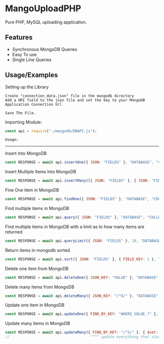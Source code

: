 
# MangoUploadPHP
Pure PHP, MySQL uploading application.





## Features

- Synchronous MongoDB Queries 
- Easy To use
- Single Line Queries 




## Usage/Examples
Setting up the Library
```
Create "connection_data.json" file in the mangodb directory
Add a URI field to the json file and set the key to your MongoDB Application Connection Url 

Save The File.
```

Importing Module: 
```javascript
const api = require("./mangodb/DBAPI.js");
```


```Usage:```
___
Insert Into MongoDB
```javascript
const RESPONSE = await api.insertOne({ JSON: "FIELDS" }, "DATABASE", "COLLECTION/TABLE");
```

Insert Multiple Items Into MongoDB
```javascript
const RESPONSE = await api.insertMany([{ JSON: "FIELDS" }, { JSON: "FIELDS" }, { JSON: "FIELDS" }], "DATABASE", "COLLECTION/TABLE");
```

Fine One item in MongoDB
```javascript
const RESPONSE = await api.findOne({ JSON: "FIELDS" }, "DATABASE", "COLLECTION/TABLE");
```

Find multiple items in MongoDB
```javascript
const RESPONSE = await api.query({ JSON: "FIELDS" }, "DATABASE", "COLLECTION/TABLE");
```

Find multiple items in MongoDB with a limit as to how many items are returned
```javascript
const RESPONSE = await api.queryLimit({ JSON: "FIELDS" }, 10, "DATABASE", "COLLECTION/TABLE");
```

Return items in mongodb sorted 
```javascript
const RESPONSE = await api.sort({ JSON: "FIELDS" }, { FIELD_KEY: 1 }, "DATABASE", "COLLECTION/TABLE");
```

Delete one item from MongoDB
```javascript
const RESPONSE = await api.deleteOne({ JSON_KEY: "VALUE" }, "DATABASE", "COLLECTION/TABLE");
```

Delete many items from MongoDB
```javascript
const RESPONSE = await api.deleteMany({ JSON_KEY: "/^O/" }, "DATABASE", "COLLECTION/TABLE"); 
```

Update one item in MongoDB
```javascript
const RESPONSE = await api.updateOne({ FIND_BY_KEY: "WHERE_VALUE_?" }, { $set: { KEY: "VALUE", KEY: "VALUE" } }, "DATABASE", "COLLECTION/TABLE");
```

Update many items in MongoDB
```javascript
const RESPONSE = await api.updateMany({ FIND_BY_KEY: "/^S/" }, { $set: { KEY: "VALUE" } }, "DATABASE", "COLLECTION/TABLE");
//                                     ^^^^ update everything that starts with the letter "S"
```

